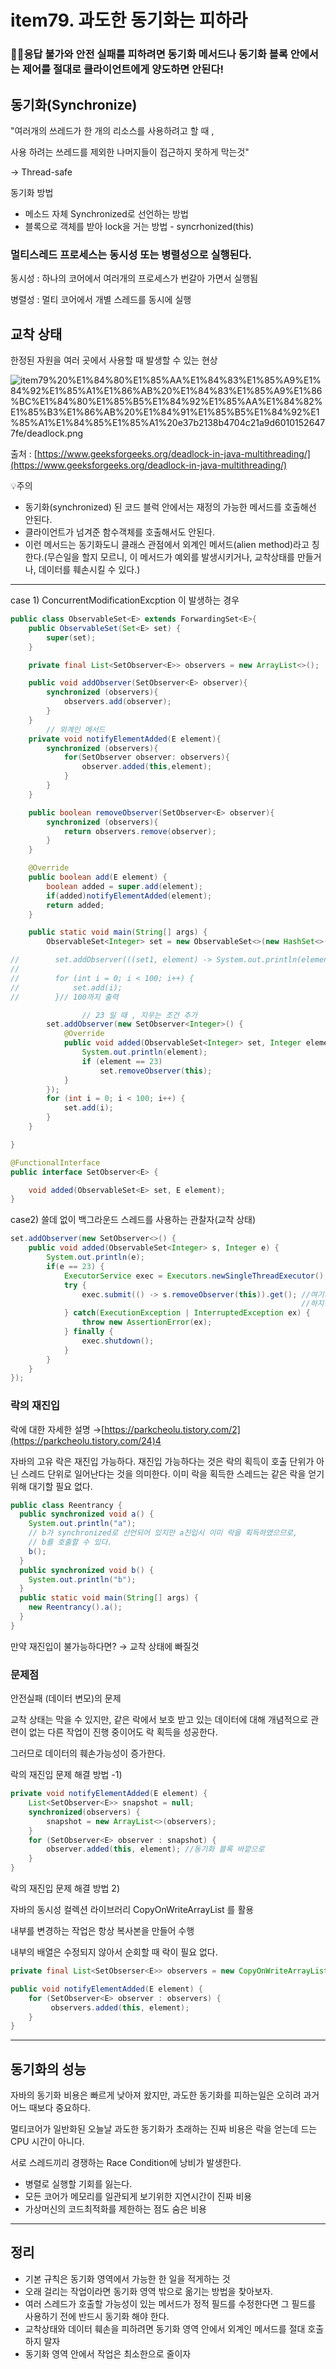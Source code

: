 # item79. 과도한 동기화는 피하라

### 🙅‍♂️응답 불가와 안전 실패를 피하려면 동기화 메서드나 동기화 블록 안에서는 제어를 절대로 클라이언트에게 양도하면 안된다!

## 동기화(Synchronize)

"여러개의 쓰레드가 한 개의 리소스를 사용하려고 할 때 ,

사용 하려는 쓰레드를 제외한 나머지들이 접근하지 못하게 막는것"

→ Thread-safe

동기화 방법

- 메소드 자체 Synchronized로 선언하는 방법
- 블록으로 객체를 받아 lock을 거는 방법 - syncrhonized(this)

### 멀티스레드 프로세스는 동시성 또는 병렬성으로 실행된다.

동시성 : 하나의 코어에서 여러개의 프로세스가 번갈아 가면서 실행됨

병렬성 : 멀티 코어에서 개별 스레드를 동시에 실행

## 교착 상태

한정된 자원을 여러 곳에서 사용할 때 발생할 수 있는 현상

![item79%20%E1%84%80%E1%85%AA%E1%84%83%E1%85%A9%E1%84%92%E1%85%A1%E1%86%AB%20%E1%84%83%E1%85%A9%E1%86%BC%E1%84%80%E1%85%B5%E1%84%92%E1%85%AA%E1%84%82%E1%85%B3%E1%86%AB%20%E1%84%91%E1%85%B5%E1%84%92%E1%85%A1%E1%84%85%E1%85%A1%20e37b2138b4704c21a9d60101526477fe/deadlock.png](item79%20%E1%84%80%E1%85%AA%E1%84%83%E1%85%A9%E1%84%92%E1%85%A1%E1%86%AB%20%E1%84%83%E1%85%A9%E1%86%BC%E1%84%80%E1%85%B5%E1%84%92%E1%85%AA%E1%84%82%E1%85%B3%E1%86%AB%20%E1%84%91%E1%85%B5%E1%84%92%E1%85%A1%E1%84%85%E1%85%A1%20e37b2138b4704c21a9d60101526477fe/deadlock.png)

출처 : [https://www.geeksforgeeks.org/deadlock-in-java-multithreading/](https://www.geeksforgeeks.org/deadlock-in-java-multithreading/)

💡주의

- 동기화(synchronized) 된 코드 블럭 안에서는 재정의 가능한 메서드를 호출해선 안된다.
- 클라이언트가 넘겨준 함수객체를 호출해서도 안된다.
- 이런 메서드는 동기화도니 클래스 관점에서 외계인 메서드(alien method)라고 칭한다.(무슨일을 할지 모르니, 이 메서드가 예외를 발생시키거나, 교착상태를 만들거나, 데이터를 훼손시킬 수 있다.)

---

case 1) ConcurrentModificationExcption 이 발생하는 경우

```java
public class ObservableSet<E> extends ForwardingSet<E>{
    public ObservableSet(Set<E> set) {
        super(set);
    }

    private final List<SetObserver<E>> observers = new ArrayList<>();

    public void addObserver(SetObserver<E> observer){
        synchronized (observers){
            observers.add(observer);
        }
    }
		// 외계인 메서드
    private void notifyElementAdded(E element){
        synchronized (observers){
            for(SetObserver observer: observers){
                observer.added(this,element);
            }
        }
    }

    public boolean removeObserver(SetObserver<E> observer){
        synchronized (observers){
            return observers.remove(observer);
        }
    }

    @Override
    public boolean add(E element) {
        boolean added = super.add(element);
        if(added)notifyElementAdded(element);
        return added;
    }

    public static void main(String[] args) {
        ObservableSet<Integer> set = new ObservableSet<>(new HashSet<>());

//        set.addObserver(((set1, element) -> System.out.println(element)));
//
//        for (int i = 0; i < 100; i++) {
//            set.add(i);
//        }// 100까지 출력

				// 23 일 때 , 지우는 조건 추가
        set.addObserver(new SetObserver<Integer>() {
            @Override
            public void added(ObservableSet<Integer> set, Integer element) {
                System.out.println(element);
                if (element == 23)
                    set.removeObserver(this);
            }
        });
        for (int i = 0; i < 100; i++) {
            set.add(i);
        }
    }

}
```

```java
@FunctionalInterface
public interface SetObserver<E> {

    void added(ObservableSet<E> set, E element);
}
```

case2) 쓸데 없이 백그라운드 스레드를 사용하는 관찰자(교착 상태)

```java
set.addObserver(new SetObserver<>() {
    public void added(ObservableSet<Integer> s, Integer e) {
        System.out.println(e);
        if(e == 23) {
            ExecutorService exec = Executors.newSingleThreadExecutor();
            try {
                exec.submit(() -> s.removeObserver(this)).get(); //여기서 lock
               													 //하지만 메인 스레드 작업을 기다림 
            } catch(ExecutionException | InterruptedException ex) {
                throw new AssertionError(ex);
            } finally {
                exec.shutdown();
            }
        }
    }
}); 
```

### 락의 재진입

락에 대한 자세한 설명 →[https://parkcheolu.tistory.com/2](https://parkcheolu.tistory.com/24)4

자바의 고유 락은 재진입 가능하다. 재진입 가능하다는 것은 락의 획득이 호출 단위가 아닌 스레드 단위로 일어난다는 것을 의미한다. 이미 락을 획득한 스레드는 같은 락을 얻기 위해 대기할 필요 없다.

```java
public class Reentrancy {
  public synchronized void a() {
    System.out.println("a");
    // b가 synchronized로 선언되어 있지만 a진입시 이미 락을 획득하였으므로,
    // b를 호출할 수 있다.
    b();
  }
  public synchronized void b() {
    System.out.println("b");
  }
  public static void main(String[] args) {
    new Reentrancy().a();
  }
}
```

만약 재진입이 불가능하다면? → 교착 상태에 빠질것

### 문제점

안전실패 (데이터 변모)의 문제

교착 상태는 막을 수 있지만, 같은 락에서 보호 받고 있는 데이터에 대해 개념적으로 관련이 없는 다른 작업이 진행 중이어도 락 획득을 성공한다.

그러므로 데이터의 훼손가능성이 증가한다.

락의 재진입 문제 해결 방법 -1)

```java
private void notifyElementAdded(E element) {
    List<SetObserver<E>> snapshot = null;
    synchronized(observers) {
        snapshot = new ArrayList<>(observers);
    }
    for (SetObserver<E> observer : snapshot) {
        observer.added(this, element); //동기화 블록 바깥으로
    }
}
```

락의 재진입 문제 해결 방법 2)

자바의 동시성 컬렉션 라이브러리 CopyOnWriteArrayList 를 활용

내부를 변경하는 작업은 항상 복사본을 만들어 수행 

내부의 배열은 수정되지 않아서 순회할 때 락이 필요 없다.

```java
private final List<SetObserser<E>> observers = new CopyOnWriteArrayList<>();

public void notifyElementAdded(E element) {
    for (SetObserver<E> observer : observers) {
         observers.added(this, element);
    }
}
```

---

## 동기화의 성능

자바의 동기화 비용은 빠르게 낮아져 왔지만, 과도한 동기화를 피하는일은 오히려 과거 어느 때보다 중요하다.

멀티코어가 일반화된 오늘날 과도한 동기화가 초래하는 진짜 비용은 락을 얻는데 드는 CPU 시간이 아니다.

서로 스레드끼리 경쟁하는 Race Condition에 낭비가 발생한다.

- 병렬로 실행할 기회를 잃는다.
- 모든 코어가 메모리를 일관되게 보기위한 지연시간이 진짜 비용
- 가상머신의 코드최적화를 제한하는 점도 숨은 비용

---

## 정리

- 기본 규칙은 동기화 영역에서 가능한 한 일을 적게하는 것
- 오래 걸리는 작업이라면 동기화 영역 밖으로 옮기는 방법을 찾아보자.
- 여러 스레드가 호출할 가능성이 있는 메서드가 정적 필드를 수정한다면 그 필드를 사용하기 전에 반드시 동기화 해야 한다.
- 교착상태와 데이터 훼손을 피하려면 동기화 영역 안에서 외계인 메서드를 절대 호출하지 말자
- 동기화 영역 안에서 작업은 최소한으로 줄이자